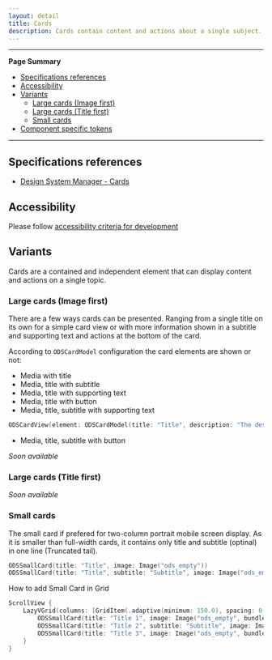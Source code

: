 ```yaml
---
layout: detail
title: Cards
description: Cards contain content and actions about a single subject.
---
```


---

**Page Summary**

* [Specifications references](#specifications-references)
* [Accessibility](#accessibility)
* [Variants](#variants)
    * [Large cards (Image first)](#large-cards-image-first)
    * [Large cards (Title first)](#large-cards-title-first)
    * [Small cards](#small-cards)
* [Component specific tokens](#component-specific-tokens)

---

## Specifications references

- [Design System Manager - Cards](https://system.design.orange.com/0c1af118d/p/66bac5-cards/b/1591fb)

## Accessibility

Please follow [accessibility criteria for development](https://a11y-guidelines.orange.com/en/mobile/ios/)

## Variants

Cards are a contained and independent element that can display content and actions on a single topic.

### Large cards (Image first)

There are a few ways cards can be presented. Ranging from a single title on its own for a simple card view or with more information shown in a subtitle and supporting text and actions at the bottom of the card.

According to `ODSCardModel` configuration the card elements are shown or not:

- Media with title
- Media, title with subtitle
- Media, title with supporting text
- Media, title with button
- Media, title, subtitle with supporting text

```swift
ODSCardView(element: ODSCardModel(title: "Title", description: "The description", image: Image("ods_empty"))
```

- Media, title, subtitle with button

_Soon available_

### Large cards (Title first)
_Soon available_


### Small cards

The small card if prefered for two-column portrait mobile screen display.
As it is smaller than full-width cards, it contains only title and subtitle (optinal) in one line (Truncated tail).

```swift
ODSSmallCard(title: "Title", image: Image("ods_empty"))
ODSSmallCard(title: "Title", subtitle: "Subtitle", image: Image("ods_empty"))
```

How to add Small Card in Grid 
```swift
ScrollView {
    LazyVGrid(columns: [GridItem(.adaptive(minimum: 150.0), spacing: 0, alignment: .top)], spacing: 0) {
        ODSSmallCard(title: "Title 1", image: Image("ods_empty", bundle: Bundle.ods))
        ODSSmallCard(title: "Title 2", subtitle: "Subtitle", image: Image("ods_empty", bundle: Bundle.ods))
        ODSSmallCard(title: "Title 3", image: Image("ods_empty", bundle: Bundle.ods))
    }
}
```
 



